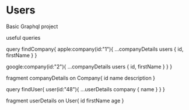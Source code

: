# Users
Basic Graphql project



useful queries

query findCompany{
  apple:company(id:"1"){
    ...companyDetails
    users {
      id,
      firstName
    }
  }
  
  google:company(id:"2"){
   ...companyDetails
    users {
      id,
      firstName
    }
  }
}

fragment companyDetails on Company{
  id
  name
  description
}

query findUser{
   user(id:"48"){
   ...userDetails
    company {
      name
    }
  }
}


fragment userDetails on User{
  id
  firstName
  age
}